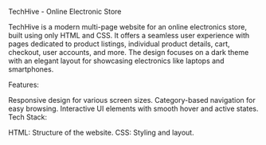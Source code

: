 TechHive - Online Electronic Store

TechHive is a modern multi-page website for an online electronics store, built using only HTML and CSS. It offers a seamless user experience with pages dedicated to product listings, individual product details, cart, checkout, user accounts, and more. The design focuses on a dark theme with an elegant layout for showcasing electronics like laptops and smartphones.

Features:

Responsive design for various screen sizes.
Category-based navigation for easy browsing.
Interactive UI elements with smooth hover and active states.
Tech Stack:

HTML: Structure of the website.
CSS: Styling and layout.
